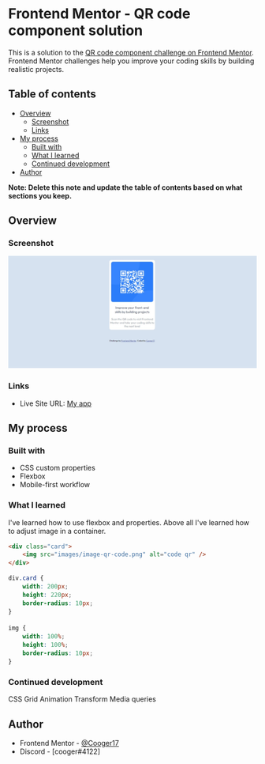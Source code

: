 # Frontend Mentor - QR code component solution

This is a solution to the [QR code component challenge on Frontend Mentor](https://www.frontendmentor.io/challenges/qr-code-component-iux_sIO_H). Frontend Mentor challenges help you improve your coding skills by building realistic projects.

## Table of contents

- [Overview](#overview)
  - [Screenshot](#screenshot)
  - [Links](#links)
- [My process](#my-process)
  - [Built with](#built-with)
  - [What I learned](#what-i-learned)
  - [Continued development](#continued-development)
- [Author](#author)

**Note: Delete this note and update the table of contents based on what sections you keep.**

## Overview

### Screenshot

![](images/screenshot.jpeg)

### Links

- Live Site URL: [My app](https://frontend-mentor-iegt.vercel.app/)

## My process

### Built with

- CSS custom properties
- Flexbox
- Mobile-first workflow

### What I learned

I've learned how to use flexbox and properties. Above all I've learned how to adjust image in a container.

```html
<div class="card">
	<img src="images/image-qr-code.png" alt="code qr" />
</div>
```

```css
div.card {
	width: 200px;
	height: 220px;
	border-radius: 10px;
}

img {
	width: 100%;
	height: 100%;
	border-radius: 10px;
}
```

### Continued development

CSS Grid
Animation
Transform
Media queries

## Author

- Frontend Mentor - [@Cooger17](https://www.frontendmentor.io/profile/yourusername)
- Discord - [cooger#4122]
